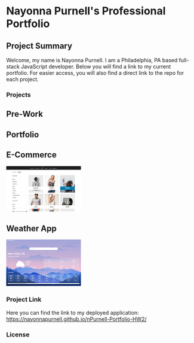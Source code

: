 # Nayonna Purnell's Professional Portfolio

## Project Summary
Welcome, my name is Nayonna Purnell.  I am a Philadelphia, PA based full-stack JavaScript developer.  Below you will find a link to my current portfolio.  For easier access, you will also find a direct link to the repo for each project.

### Projects
## Pre-Work

## Portfolio

## E-Commerce
![](./assets/images/ecommerce-image.png)

## Weather App
![](./assets/images/weather-app-image.png)

### Project Link
Here you can find the link to my deployed application:  https://nayonnapurnell.github.io/nPurnell-Portfolio-HW2/

### License
